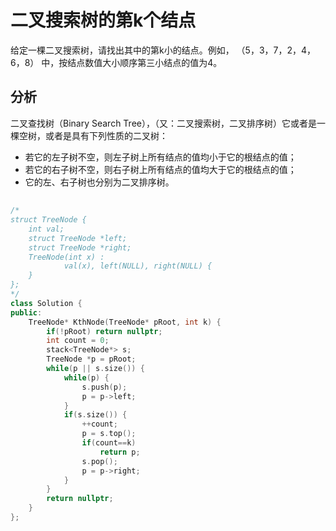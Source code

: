# 二叉搜索树的第k个结点

给定一棵二叉搜索树，请找出其中的第k小的结点。例如， （5，3，7，2，4，6，8） 中，按结点数值大小顺序第三小结点的值为4。

## 分析

二叉查找树（Binary Search Tree），（又：二叉搜索树，二叉排序树）它或者是一棵空树，或者是具有下列性质的二叉树：

- 若它的左子树不空，则左子树上所有结点的值均小于它的根结点的值；
- 若它的右子树不空，则右子树上所有结点的值均大于它的根结点的值；
- 它的左、右子树也分别为二叉排序树。

## 

```cpp
/*
struct TreeNode {
    int val;
    struct TreeNode *left;
    struct TreeNode *right;
    TreeNode(int x) :
            val(x), left(NULL), right(NULL) {
    }
};
*/
class Solution {
public:
    TreeNode* KthNode(TreeNode* pRoot, int k) {
        if(!pRoot) return nullptr;
        int count = 0;
        stack<TreeNode*> s;
        TreeNode *p = pRoot;
        while(p || s.size()) {
            while(p) {
                s.push(p);
                p = p->left;
            }
            if(s.size()) {
                ++count;
                p = s.top();
                if(count==k)
                    return p;
                s.pop();
                p = p->right;
            }
        }
        return nullptr;
    }
};
```
